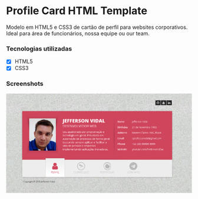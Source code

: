 # Profile Card HTML Template

Modelo em HTML5 e CSS3 de cartão de perfil para websites corporativos.
Ideal para área de funcionários, nossa equipe ou our team.

### Tecnologias utilizadas

- [x] HTML5
- [x] CSS3

### Screenshots

![Perfil](https://github.com/jeffersonvidal/modelo-site-portfolio/blob/master/thumbs/perfil.png?raw=true)